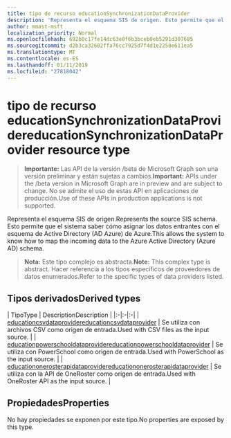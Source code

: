 ```yaml
---
title: tipo de recurso educationSynchronizationDataProvider
description: 'Representa el esquema SIS de origen. Esto permite que el sistema saber cómo asignar los datos entrantes con el esquema de Active Directory (AD Azure) de Azure. '
author: mmast-msft
localization_priority: Normal
ms.openlocfilehash: 692b0c17fe14dc63e0f6b3bceb0eb5291d307685
ms.sourcegitcommit: d2b3ca32602ffa76cc7925d7f4d1e2258e611ea5
ms.translationtype: MT
ms.contentlocale: es-ES
ms.lasthandoff: 01/11/2019
ms.locfileid: "27818042"
---
```

# <a name="educationsynchronizationdataprovider-resource-type"></a><span data-ttu-id="0eb2f-104">tipo de recurso educationSynchronizationDataProvider</span><span class="sxs-lookup"><span data-stu-id="0eb2f-104">educationSynchronizationDataProvider resource type</span></span>

> <span data-ttu-id="0eb2f-105">**Importante:** Las API de la versión /beta de Microsoft Graph son una versión preliminar y están sujetas a cambios.</span><span class="sxs-lookup"><span data-stu-id="0eb2f-105">**Important:** APIs under the /beta version in Microsoft Graph are in preview and are subject to change.</span></span> <span data-ttu-id="0eb2f-106">No se admite el uso de estas API en aplicaciones de producción.</span><span class="sxs-lookup"><span data-stu-id="0eb2f-106">Use of these APIs in production applications is not supported.</span></span>

<span data-ttu-id="0eb2f-107">Representa el esquema SIS de origen.</span><span class="sxs-lookup"><span data-stu-id="0eb2f-107">Represents the source SIS schema.</span></span> <span data-ttu-id="0eb2f-108">Esto permite que el sistema saber cómo asignar los datos entrantes con el esquema de Active Directory (AD Azure) de Azure.</span><span class="sxs-lookup"><span data-stu-id="0eb2f-108">This allows the system to know how to map the incoming data to the Azure Active Directory (Azure AD) schema.</span></span> 

> <span data-ttu-id="0eb2f-109">**Nota:** Este tipo complejo es abstracta.</span><span class="sxs-lookup"><span data-stu-id="0eb2f-109">**Note:** This complex type is abstract.</span></span> <span data-ttu-id="0eb2f-110">Hacer referencia a los tipos específicos de proveedores de datos enumerados.</span><span class="sxs-lookup"><span data-stu-id="0eb2f-110">Refer to the specific types of data providers listed.</span></span>

## <a name="derived-types"></a><span data-ttu-id="0eb2f-111">Tipos derivados</span><span class="sxs-lookup"><span data-stu-id="0eb2f-111">Derived types</span></span>
| <span data-ttu-id="0eb2f-112">Tipo</span><span class="sxs-lookup"><span data-stu-id="0eb2f-112">Type</span></span> | <span data-ttu-id="0eb2f-113">Description</span><span class="sxs-lookup"><span data-stu-id="0eb2f-113">Description</span></span> | 
|:-|:-|:-|
| [<span data-ttu-id="0eb2f-114">educationcsvdataprovider</span><span class="sxs-lookup"><span data-stu-id="0eb2f-114">educationcsvdataprovider</span></span>](educationcsvdataprovider.md) | <span data-ttu-id="0eb2f-115">Se utiliza con archivos CSV como origen de entrada.</span><span class="sxs-lookup"><span data-stu-id="0eb2f-115">Used with CSV files as the input source.</span></span> |
| [<span data-ttu-id="0eb2f-116">educationpowerschooldataprovider</span><span class="sxs-lookup"><span data-stu-id="0eb2f-116">educationpowerschooldataprovider</span></span>](educationpowerschooldataprovider.md) | <span data-ttu-id="0eb2f-117">Se utiliza con PowerSchool como origen de entrada.</span><span class="sxs-lookup"><span data-stu-id="0eb2f-117">Used with PowerSchool as the input source.</span></span> |
| [<span data-ttu-id="0eb2f-118">educationonerosterapidataprovider</span><span class="sxs-lookup"><span data-stu-id="0eb2f-118">educationonerosterapidataprovider</span></span>](educationonerosterapidataprovider.md) | <span data-ttu-id="0eb2f-119">Se utiliza con la API de OneRoster como origen de entrada.</span><span class="sxs-lookup"><span data-stu-id="0eb2f-119">Used with OneRoster API as the input source.</span></span> |

## <a name="properties"></a><span data-ttu-id="0eb2f-120">Propiedades</span><span class="sxs-lookup"><span data-stu-id="0eb2f-120">Properties</span></span>

<span data-ttu-id="0eb2f-121">No hay propiedades se exponen por este tipo.</span><span class="sxs-lookup"><span data-stu-id="0eb2f-121">No properties are exposed by this type.</span></span>
